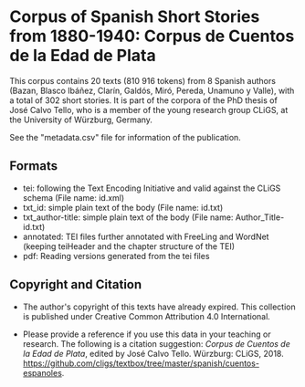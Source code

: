 Corpus of Spanish Short Stories from 1880-1940: Corpus de Cuentos de la Edad de Plata
========================================

This corpus contains  20 texts (810 916 tokens) from 8 Spanish authors (Bazan, Blasco Ibáñez, Clarín, Galdós, Miró, Pereda, Unamuno y Valle), with a total of 302 short stories. It is part of the corpora of the PhD thesis of José Calvo Tello, who is a member of the young research group CLiGS, at the University of Würzburg, Germany.

See the "metadata.csv" file for information of the publication.

## Formats

* tei: following the Text Encoding Initiative and valid against the CLiGS schema (File name: id.xml)
* txt\_id: simple plain text of the body (File name: id.txt)
* txt\_author-title: simple plain text of the body (File name: Author_Title-id.txt)
* annotated: TEI files further annotated with FreeLing and WordNet (keeping teiHeader and the chapter structure of the TEI)
* pdf: Reading versions generated from the tei files

## Copyright and Citation

* The author's copyright of this texts have already expired. This collection is published under Creative Common Attribution 4.0 International.

* Please provide a reference if you use this data in your teaching or research. The following is a citation suggestion: _Corpus de Cuentos de la Edad de Plata_, edited by José Calvo Tello. Würzburg: CLiGS, 2018. https://github.com/cligs/textbox/tree/master/spanish/cuentos-espanoles.
